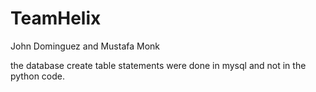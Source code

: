 # TeamHelix
John Dominguez and Mustafa Monk

the database create table statements were done in mysql and not in the python code.
